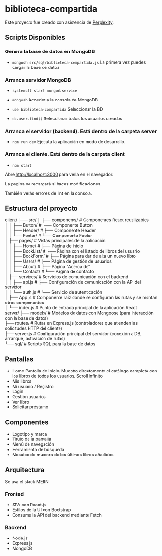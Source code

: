 # biblioteca-compartida

Este proyecto fue creado con asistencia de [Perplexity](https://www.perplexity.ai/).

## Scripts Disponibles

### Genera la base de datos en MongoDB

* `mongosh src/sql/biblioteca-compartida.js`
La primera vez puedes cargar la base de datos

### Arranca servidor MongoDB

* `systemctl start mongod.service`

* `mongosh`
Acceder a la consola de MongoDB
* `use biblioteca-compartida`
Seleccionar la BD
* `db.user.find()`
Seleccionar todos los usuarios creados

### Arranca el servidor (backend). Está dentro de la carpeta server

* `npm run dev`
Ejecuta la aplicación en modo de desarrollo.

### Arranca el cliente. Está dentro de la carpeta client

* `npm start`

Abre [http://localhost:3000](http://localhost:3000) para verla en el navegador.

La página se recargará si haces modificaciones.

También verás errores de lint en la consola.


## Estructura del proyecto
client/
├── src/
│   ├── components/       # Componentes React reutilizables  
│   │   ├── Button/       #   ├── Componente Button  
│   │   ├── Header/       #   ├── Componente Header  
│   │   └── Footer/       #   └── Componente Footer  
│   ├── pages/            # Vistas principales de la aplicación  
│   │   ├── Home/         #   ├── Página de inicio  
│   │   ├── BookList/     #   ├── Página con el listado de libros del usuario  
│   │   ├── BookForm/     #   ├── Página para dar de alta un nuevo libro  
│   │   ├── Users/        #   ├── Página de gestión de usuarios  
│   │   ├── About/        #   ├── Página "Acerca de"  
│   │   └── Contact/      #   └── Página de contacto  
│   ├── services/         # Servicios de comunicación con el backend  
│   │   ├── api.js        #   ├── Configuración de comunicación con la API del servidor  
│   │   └── auth.js       #   └── Servicio de autenticación  
│   ├── App.js            # Componente raíz donde se configuran las rutas y se montan otros componentes  
│   └── index.js          # Punto de entrada principal de la aplicación React  
server/
├── models/               # Modelos de datos con Mongoose (para interacción con la base de datos)  
├── routes/               # Rutas en Express.js (controladores que atienden las solicitudes HTTP del cliente)  
├── server.js             # Configuración principal del servidor (conexión a DB, arranque, activación de rutas)  
└── sql/                  # Scripts SQL para la base de datos  

## Pantallas
* Home
Pantalla de inicio. Muestra directamente el catálogo completo con los libros de todos los usuarios.
Scroll infinito.
* Mis libros
* Mi usuario / Registro
* Login
* Gestión usuarios
* Ver libro
* Solicitar préstamo

## Componentes
* Logotipo y marca
* Título de la pantalla
* Menú de navegación
* Herramienta de búsqueda
* Mosaico de muestra de los últimos libros añadidos

## Arquitectura
Se usa el stack MERN
### Fronted
* SPA con React.js
* Estilos de la UI con Bootstrap
* Consume la API del backend mediante Fetch
### Backend
* Node.js
* Express.js
* MongoDB
